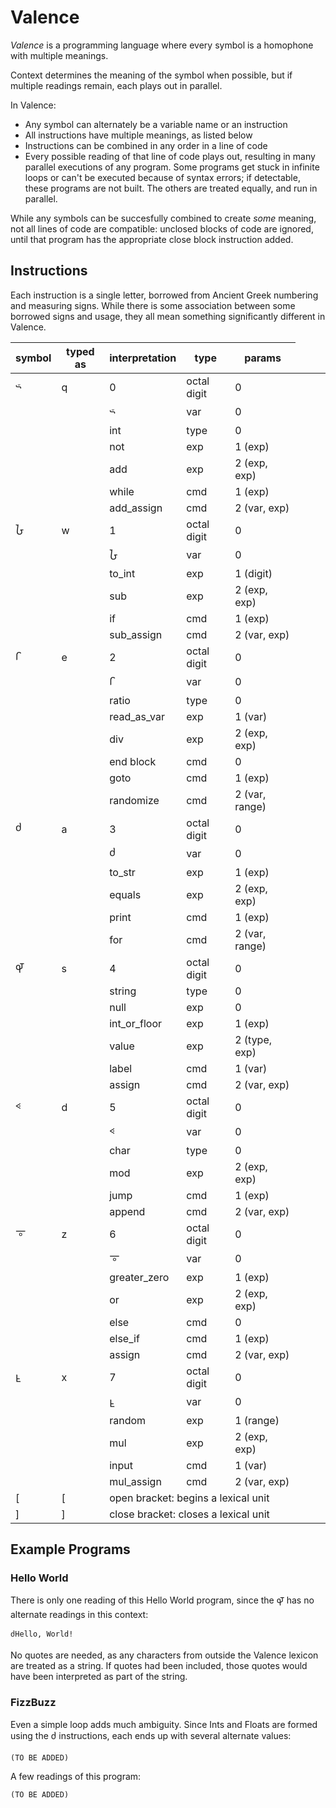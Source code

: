 # Valence

*Valence* is a programming language where every symbol is a homophone with multiple meanings. 

Context determines the meaning of the symbol when possible, but if multiple readings remain, each plays out in parallel.

In Valence:
* Any symbol can alternately be a variable name or an instruction
* All instructions have multiple meanings, as listed below
* Instructions can be combined in any order in a line of code
* Every possible reading of that line of code plays out, resulting in many parallel executions of any program. Some programs get stuck in infinite loops or can't be executed because of syntax errors; if detectable, these programs are not built. The others are treated equally, and run in parallel.

While any symbols can be succesfully combined to create *some* meaning, not all lines of code are compatible: unclosed blocks of code are ignored, until that program has the appropriate close block instruction added. 

## Instructions

Each instruction is a single letter, borrowed from Ancient Greek numbering and measuring signs. While there is some association between some borrowed signs and usage, they all mean something significantly different in Valence.

symbol | typed as | interpretation | type | params 
---|---|---|---|---|
𐅶 | q | 0 | octal digit | 0
  |  |   |  𐅶 | var | 0
  |  |   | int | type | 0
  |  |   | not | exp | 1 (exp)
  |  |   | add | exp | 2 (exp, exp)
  |  |   | while | cmd | 1 (exp)
  |  |   | add_assign | cmd | 2 (var, exp)
𐆇 | w | 1 | octal digit | 0
  |  |  | 𐆇 | var | 0
  |  |  | to_int | exp | 1 (digit)
  |  |  | sub | exp | 2 (exp, exp)
  |  |  | if | cmd | 1 (exp)
  |  |  | sub_assign | cmd | 2 (var, exp)
𐅾 | e | 2 | octal digit | 0
  |  |  | 𐅾 | var | 0
  |  |  | ratio | type | 0
  |  |  | read_as_var | exp | 1 (var)
  |  |  | div | exp | 2 (exp, exp)
  |  |  | end block | cmd | 0
  |  |  | goto | cmd | 1 (exp)
  |  |  | randomize | cmd | 2 (var, range)
𐆋 | a | 3 | octal digit | 0
  |  |  | 𐆋 | var | 0
  |  |  | to_str | exp | 1 (exp)
  |  |  | equals | exp | 2 (exp, exp)
  |  |  | print | cmd | 1 (exp)
  |  |  | for | cmd | 2 (var, range)
𐆉 | s | 4 | octal digit | 0
  |  |  | string | type | 0
  |  |  | null | exp | 0
  |  |  | int_or_floor | exp | 1 (exp)
  |  |  | value | exp | 2 (type, exp)
  |  |  | label | cmd | 1 (var)
  |  |  | assign | cmd | 2 (var, exp)
𐅻 | d | 5 | octal digit | 0
  |  |  | 𐅻 | var | 0
  |  |  | char | type | 0
  |  |  | mod | exp | 2 (exp, exp)
  |  |  | jump | cmd | 1 (exp)
  |  |  | append | cmd | 2 (var, exp)
𐆊 | z | 6 | octal digit | 0
  |  |  | 𐆊 | var | 0
  |  |  | greater_zero | exp | 1 (exp)
  |  |  | or | exp | 2 (exp, exp)
  |  |  | else | cmd | 0
  |  |  | else_if | cmd | 1 (exp)
  |  |  | assign | cmd | 2 (var, exp)
𐆁 | x | 7 | octal digit | 0
  |  |  | 𐆁 | var | 0
  |  |  | random | exp | 1 (range)
  |  |  | mul | exp | 2 (exp, exp)
  |  |  | input | cmd | 1 (var)
  |  |  | mul_assign | cmd | 2 (var, exp)
[ | [ <td colspan=3>open bracket: begins a lexical unit </td> 
] | ] <td colspan=3> close bracket: closes a lexical unit</td> 

## Example Programs

### Hello World

There is only one reading of this Hello World program, since the 𐆉 has no alternate readings in this context:

    𐆋Hello, World!

No quotes are needed, as any characters from outside the Valence lexicon are treated as a string. If quotes had been included, those quotes would have been interpreted as part of the string.

### FizzBuzz

Even a simple loop adds much ambiguity. Since Ints and Floats are formed using the 𐆋 instructions, each ends up with several alternate values:

    (TO BE ADDED)

A few readings of this program:

    (TO BE ADDED)
